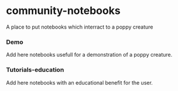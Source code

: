 # community-notebooks
A place to put notebooks which interract to a poppy creature

### Demo
Add here notebooks usefull for a demonstration of a poppy creature.

### Tutorials-education
Add here notebooks with an educational benefit for the user.